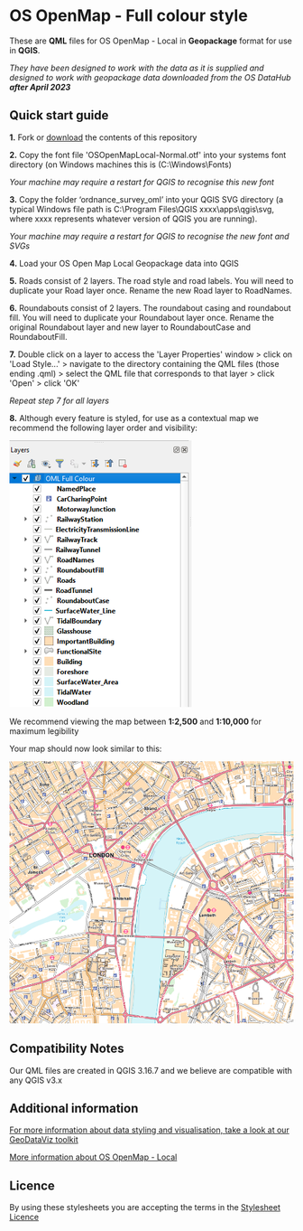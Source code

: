 # OS OpenMap - Full colour style

These are **QML** files for OS OpenMap - Local in **Geopackage** format for use in **QGIS**.


*They have been designed to work with the data as it is supplied and designed to work with geopackage data downloaded from the OS DataHub **after April 2023***

## Quick start guide

**1.**  Fork or [download](https://github.com/OrdnanceSurvey/OS-OpenMap-Local-stylesheets/archive/master.zip) the contents of this repository

**2.**  Copy the font file 'OSOpenMapLocal-Normal.otf' into your systems font directory (on Windows machines this is (C:\Windows\Fonts)

*Your machine may require a restart for QGIS to recognise this new font*

**3.** Copy the folder ‘ordnance_survey_oml’ into your QGIS SVG directory (a typical Windows file path is C:\Program Files\QGIS xxxx\apps\qgis\svg, where xxxx represents whatever version of QGIS you are running).

*Your machine may require a restart for QGIS to recognise the new font and SVGs*

**4.**  Load your OS Open Map Local Geopackage data into QGIS

**5.** Roads consist of 2 layers. The road style and road labels. You will need to duplicate your Road layer once. Rename the new Road layer to RoadNames.

**6.**  Roundabouts consist of 2 layers. The roundabout casing and roundabout fill. You will need to duplicate your Roundabout layer once. Rename the original Roundabout layer and new layer to RoundaboutCase and RoundaboutFill.

**7.**  Double click on a layer to access the 'Layer Properties' window > click on 'Load Style...' > navigate to the directory containing the QML files (those ending .qml) > select the QML file that corresponds to that layer > click 'Open' > click 'OK'

*Repeat step 7 for all layers*

**8.**  Although every feature is styled, for use as a contextual map we recommend the following layer order and visibility:

  ![Screenshot](https://github.com/OrdnanceSurvey/OS-OpenMap-Local-stylesheets/blob/b6caedb5bbab375899d74ca1a414b010d39e2c54/Geopackage%20stylesheets%20(post%20April%202023)/QGIS%20stylesheets%20(QML)/Full%20colour%20style/images/OML_FC_layer_order_QGIS.png "Recommended layer order for OS Open Map Local")

We recommend viewing the map between **1:2,500** and **1:10,000** for maximum legibility

Your map should now look similar to this: 

  ![Screenshot](https://github.com/OrdnanceSurvey/OS-OpenMap-Local-stylesheets/blob/af7b8d7722ca2dffd4d77845d54d789e1b8851ce/Geopackage%20stylesheets/QGIS%20Stylesheets%20(QML)/Full%20colour%20style/images/OML_FC_screenshot_QGIS.png "Screenshot of OS OpenMap - Local")
  
## Compatibility Notes

Our QML files are created in QGIS 3.16.7 and we believe are compatible with any QGIS v3.x

## Additional information

[For more information about data styling and visualisation, take a look at our GeoDataViz toolkit](https://github.com/OrdnanceSurvey/GeoDataViz-Toolkit)

[More information about OS OpenMap - Local](http://www.ordnancesurvey.co.uk/business-and-government/products/os-open-map-local.html)

## Licence

By using these stylesheets you are accepting the terms in the [Stylesheet Licence](http://www.ordnancesurvey.co.uk/docs/licences/stylesheet-licence-v2.pdf)
